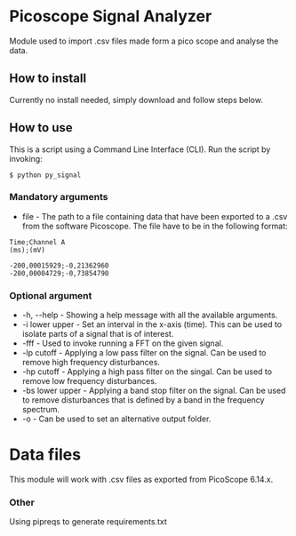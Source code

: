 # Picoscope Signal Analyzer
Module used to import .csv files made form a pico scope and analyse the data.

## How to install
Currently no install needed, simply download and follow steps below.

## How to use
This is a script using a Command Line Interface (CLI). Run the script by invoking:

```
$ python py_signal
```

### Mandatory arguments
* file - The path to a file containing data that have been exported to a .csv from the software Picoscope. The file have to be in the following format:

```
Time;Channel A
(ms);(mV)

-200,00015929;-0,21362960
-200,00004729;-0,73854790
```

### Optional argument
* -h, --help - Showing a help message with all the available arguments.
* -i lower upper - Set an interval in the x-axis (time). This can be used to isolate parts of a signal that is of interest.
* -fff - Used to invoke running a FFT on the given signal.
* -lp cutoff - Applying a low pass filter on the signal. Can be used to remove high frequency disturbances.
* -hp cutoff - Applying a high pass filter on the singal. Can be used to remove low frequency disturbances.
* -bs lower upper - Applying a band stop filter on the signal. Can be used to remove disturbances that is defined by a band in the frequency spectrum.
* -o - Can be used to set an alternative output folder.

# Data files
This module will work with .csv files as exported from PicoScope 6.14.x.

### Other
Using pipreqs to generate requirements.txt
